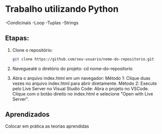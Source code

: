 # Trabalho utilizando Python

-Condicinais
-Loop
-Tuplas
-Strings


## Etapas:
1. Clone o repositório:
   ```bash
   git clone https://github.com/seu-usuario/nome-do-repositorio.git

2. Navegueaté o diretório do projeto:
 cd nome-do-repositorio

3. Abra o arquivo index.html em um navegador:
Método 1: Clique duas vezes no arquivo index.html para abrir diretamente.
Método 2: Execute pelo Live Server no Visual Studio Code:
Abra o projeto no VSCode.
Clique com o botão direito no index.html e selecione "Open with Live Server".



## Aprendizados

Colocar em prática as teorias aprendidas
